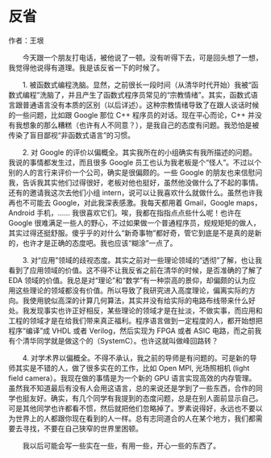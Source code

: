 # 反省

作者：王垠 

　　今天跟一个朋友打电话，被他说了一顿。没有听得下去，可是回头想了一想，我觉得他说得有道理。我是该反省一下的时候了。

　　1. 被函数式编程洗脑。显然，之前很长一段时间（从清华时代开始）我被“函数式编程”洗脑了，并且产生了函数式程序员常见的“宗教情绪”。其实，函数式语言跟普通语言没有本质的区别（以后详述）。这种宗教情绪导致了在跟人谈话时候的一些问题，比如跟 Google 那位 C++ 程序员的对话。现在平心而论，C++ 并没有我想象的那么糟糕（也许有人不同意？），是我自己的态度有问题。我恐怕是被传染了盲目鄙视“非函数式语言”的习惯。

　　2. 对 Google 的评价以偏概全。其实我所在的小组确实有我所描述的问题。我说的事情都发生过，而且很多 Google 员工也认为我老板是个“怪人”。不过以个别的人的言行来评价一个公司，确实是很偏颇的。一些 Google 的朋友也来信慰问我，告诉我其实他们过得很好，老板对他也挺好，虽然他没做什么了不起的事情。还有的邀请我这次去他们小组 intern，说可以让我喜欢什么就做什么。虽然也许我再也不可能去 Google，对此我深表感激。我每天都用着 Gmail，Google maps，Android 手机，…… 我很喜欢它们。唉，我都在指指点点些什么呢！也许在 Google 很难满足一些人的野心，不过如果做一个普通程序员，规规矩矩的做人，其实过得还挺舒服。傻乎乎的对什么“新奇事物”都好奇，管它到底是不是真的是新的，也许才是正确的态度吧。我也应该“糊涂”一点了。

　　3. 对“应用”领域的歧视态度。其实之前对一些理论领域的“透彻”了解，也让我看到了应用领域的价值。这不得不让我反省之前在清华的时候，是否准确的了解了 EDA 领域的价值。我总是对“理论”和“数学”有一种崇高的景仰，却偏颇的认为应用这些理论的领域都没有价值。所以导致了我研究进入高度理论，偏离实际的方向。我使用貌似高深的计算几何算法，其实并没有给实际的电路布线带来什么好处。我发现事实也许正好相反，某些理论的领域才是在扯淡，不做实事，而应用和工程的领域才是在给我们带来真正福利。程序语言做到一定程度的人，都开始想把程序“编译”成 VHDL 或者 Verilog，然后实现为 FPGA 或者 ASIC 电路，而之前我有个清华同学就是做这个的（SystemC）。也许这就叫做峰回路转？

　　4. 对学术界以偏概全。不得不承认，我之前的导师是有问题的。可是新的导师其实是不错的人，做了很多实在的工作，比如 Open MPI, 光场照相机 (light field camera）。我现在做的事情是为一个新的 GPU 语言实现高效的内存管理。虽然我不知道最后有没有人会用这语言，总的来说还是学到了一些东西，合作的同学也挺友好。确实，有几个同学有我提到的态度问题，总是在别人面前显示自己。可是其他同学也许都看不惯，然后就把他们忽略掉了。罗素说得好，永远也不要以为世界上的人都跟你现在看到的人一样。总有志同道合的人在某个地方，我们都需要去寻找，不要在自己狭窄的世界里困顿。

　　我以后可能会写一些实在一些，有用一些，开心一些的东西了。
